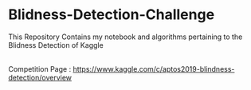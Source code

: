 # Blidness-Detection-Challenge
This Repository Contains my notebook and algorithms pertaining to the Blidness Detection of Kaggle

<br> Competition Page : https://www.kaggle.com/c/aptos2019-blindness-detection/overview
